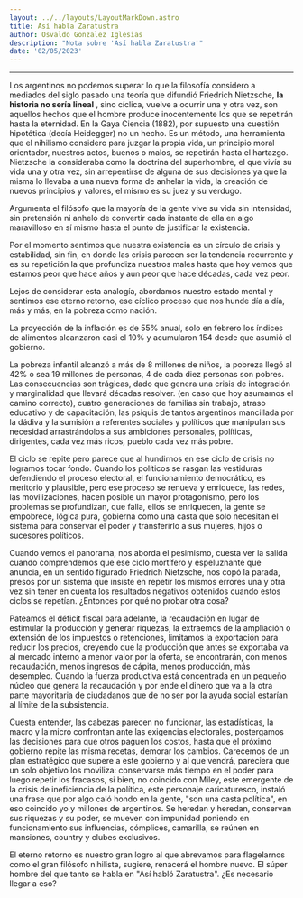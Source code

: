 ```yaml
---
layout: ../../layouts/LayoutMarkDown.astro
title: Así habla Zaratustra
author: Osvaldo Gonzalez Iglesias
description: "Nota sobre 'Así habla Zaratustra'"
date: '02/05/2023'
---
```


*******

Los argentinos no podemos superar lo que la filosofía considero a mediados del siglo pasado una teoría que difundió Friedrich Nietzsche, **la historia no sería lineal** , sino cíclica, vuelve a ocurrir una y otra vez, son aquellos hechos que el hombre produce inocentemente los que se repetirán hasta la eternidad. En la Gaya Ciencia (1882), por supuesto una cuestión hipotética (decía Heidegger) no un hecho. Es un método, una herramienta que el nihilismo considero para juzgar la propia vida, un principio moral orientador, nuestros actos, buenos o malos, se repetirán hasta el hartazgo. Nietzsche la consideraba como la doctrina del superhombre, el que vivía su vida una y otra vez, sin arrepentirse de alguna de sus decisiones ya que la misma lo llevaba a una nueva forma de anhelar la vida, la creación de nuevos principios y valores, el mismo es su juez y su verdugo.

Argumenta el filósofo que la mayoría de la gente vive su vida sin intensidad, sin pretensión ni anhelo de convertir cada instante de ella en algo maravilloso en sí mismo hasta el punto de justificar la existencia.

Por el momento sentimos que nuestra existencia es un círculo de crisis y estabilidad, sin fin, en donde las crisis parecen ser la tendencia recurrente y es su repetición la que profundiza nuestros males hasta que hoy vemos que estamos peor que hace años y aun peor que hace décadas, cada vez peor.

Lejos de considerar esta analogía, abordamos nuestro estado mental y sentimos ese eterno retorno, ese cíclico proceso que nos hunde día a día, más y más, en la pobreza como nación.

La proyección de la inflación es de 55% anual, solo en febrero los índices de alimentos alcanzaron casi el 10% y acumularon 154 desde que asumió el gobierno.

La pobreza infantil alcanzó a más de 8 millones de niños, la pobreza llegó al 42% o sea 19 millones de personas, 4 de cada diez personas son pobres. Las consecuencias son trágicas, dado que genera una crisis de integración y marginalidad que llevará décadas resolver. (en caso que hoy asumamos el camino correcto), cuatro generaciones de familias sin trabajo, atraso educativo y de capacitación, las psiquis de tantos argentinos mancillada por la dádiva y la sumisión a referentes sociales y políticos que manipulan sus necesidad arrastrándolos a sus ambiciones personales, políticas, dirigentes, cada vez más ricos, pueblo cada vez más pobre.

El ciclo se repite pero parece que al hundirnos en ese ciclo de crisis no logramos tocar fondo. Cuando los políticos se rasgan las vestiduras defendiendo el proceso electoral, el funcionamiento democrático, es meritorio y plausible, pero ese proceso se renueva y enriquece, las redes, las movilizaciones, hacen posible un mayor protagonismo, pero los problemas se profundizan, que falla, ellos se enriquecen, la gente se empobrece, lógica pura, gobierna como una casta que solo necesitan el sistema para conservar el poder y transferirlo a sus mujeres, hijos o sucesores políticos.

Cuando vemos el panorama, nos aborda el pesimismo, cuesta ver la salida cuando comprendemos que ese ciclo mortífero y espeluznante que anuncia, en un sentido figurado Friedrich Nietzsche, nos copó la parada, presos por un sistema que insiste en repetir los mismos errores una y otra vez sin tener en cuenta los resultados negativos obtenidos cuando estos ciclos se repetían. ¿Entonces por qué no probar otra cosa?

Pateamos el déficit fiscal para adelante, la recaudación en lugar de estimular la producción y generar riquezas, la extraemos de la ampliación o extensión de los impuestos o retenciones, limitamos la exportación para reducir los precios, creyendo que la producción que antes se exportaba va al mercado interno a menor valor por la oferta, se encontrarán, con menos recaudación, menos ingresos de cápita, menos producción, más desempleo. Cuando la fuerza productiva está concentrada en un pequeño núcleo que genera la recaudación y por ende el dinero que va a la otra parte mayoritaria de ciudadanos que de no ser por la ayuda social estarían al límite de la subsistencia.

Cuesta entender, las cabezas parecen no funcionar, las estadísticas, la macro y la micro confrontan ante las exigencias electorales, postergamos las decisiones para que otros paguen los costos, hasta que el próximo gobierno repite las misma recetas, demorar los cambios. Carecemos de un plan estratégico que supere a este gobierno y al que vendrá, pareciera que un solo objetivo los moviliza: conservarse más tiempo en el poder para luego repetir los fracasos, si bien, no coincido con Miley, este emergente de la crisis de ineficiencia de la política, este personaje caricaturesco, instaló una frase que por algo caló hondo en la gente, "son una casta política", en eso coincido yo y millones de argentinos. Se heredan y heredan, conservan sus riquezas y su poder, se mueven con impunidad poniendo en funcionamiento sus influencias, cómplices, camarilla, se reúnen en mansiones, country y clubes exclusivos.

El eterno retorno es nuestro gran logro al que abrevamos para flagelarnos como el gran filósofo nihilista, sugiere, renacerá el hombre nuevo. El súper hombre del que tanto se habla en "Así habló Zaratustra". ¿Es necesario llegar a eso?
